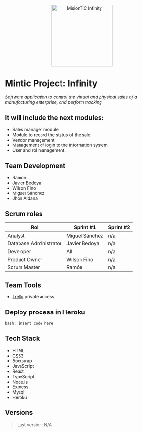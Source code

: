 <div align="center"><img src="https://i.ibb.co/KrZjRL3/logo-infinity-v1.png" alt="MisionTIC Infinity" height="200" /> </div>

# Mintic Project: Infinity
_Software application to control the virtual and physical sales of a manufacturing enterprise, and perform tracking_
<br>
## It will include the next modules:
* Sales manager module
* Module to record the status of the sale
* Vendor management
* Management of login to the information system
* User and rol management.

## Team Development
* Ramon
* Javier Bedoya
* Wilson Fino
* Miguel Sánchez
* Jhon Aldana

## Scrum roles
|Rol | Sprint #1| Sprint #2|
|--|--|--|
|Analyst |Miguel Sánchez| n/a |
|Database Administrator |Javier Bedoya| n/a |
|Developer |All| n/a |
|Product Owner |Wilson Fino| n/a |
|Scrum Master |Ramón| n/a |




## Team Tools
* [Trello](https://trello.com/b/FLwX8twv/ciclo-3-mintic-web-project) private access.


## Deploy process in Heroku
``` html
bash: insert code here
```

## Tech Stack
* HTML
* CSS3
* Bootstrap
* JavaScript
* React
* TypeScript
* Node.js
* Express
* Mysql
* Heroku

## Versions
> Last version: N/A

